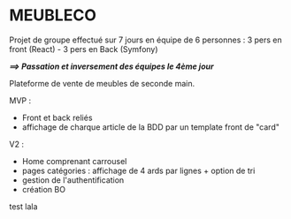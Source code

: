 # MEUBLECO

Projet de groupe effectué sur 7 jours en équipe de 6 personnes : 
3 pers en front (React) - 3 pers en Back (Symfony)

***==> Passation et inversement des équipes le 4ème jour***

Plateforme de vente de meubles de seconde main. 

MVP : 
- Front et back reliés
- affichage de charque article de la BDD par un template front de "card"

V2 : 
- Home comprenant carrousel
- pages catégories : affichage de 4 ards par lignes + option de tri
- gestion de l'authentification
- création BO

test lala